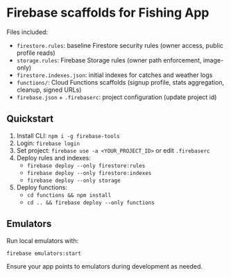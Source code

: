 # Firebase scaffolds for Fishing App

Files included:
- `firestore.rules`: baseline Firestore security rules (owner access, public profile reads)
- `storage.rules`: Firebase Storage rules (owner path enforcement, image-only)
- `firestore.indexes.json`: initial indexes for catches and weather logs
- `functions/`: Cloud Functions scaffolds (signup profile, stats aggregation, cleanup, signed URLs)
- `firebase.json` + `.firebaserc`: project configuration (update project id)

## Quickstart
1. Install CLI: `npm i -g firebase-tools`
2. Login: `firebase login`
3. Set project: `firebase use -a <YOUR_PROJECT_ID>` or edit `.firebaserc`
4. Deploy rules and indexes:
   - `firebase deploy --only firestore:rules`
   - `firebase deploy --only firestore:indexes`
   - `firebase deploy --only storage`
5. Deploy functions:
   - `cd functions && npm install`
   - `cd .. && firebase deploy --only functions`

## Emulators
Run local emulators with:
```
firebase emulators:start
```

Ensure your app points to emulators during development as needed.